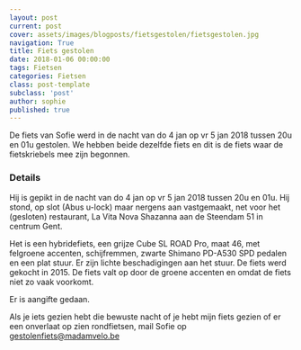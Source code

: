 ```yaml
---
layout: post
current: post
cover: assets/images/blogposts/fietsgestolen/fietsgestolen.jpg
navigation: True
title: Fiets gestolen
date: 2018-01-06 00:00:00
tags: Fietsen
categories: Fietsen
class: post-template
subclass: 'post'
author: sophie
published: true
---
```


De fiets van Sofie werd in de nacht van do 4 jan op vr 5 jan 2018 tussen 20u en 01u gestolen. We hebben beide dezelfde fiets en dit is de fiets waar de fietskriebels mee zijn begonnen.

### Details

Hij is gepikt in de nacht van do 4 jan op vr 5 jan 2018 tussen 20u en 01u. Hij stond, op slot (Abus u-lock) maar nergens aan vastgemaakt, net voor het (gesloten) restaurant, La Vita Nova Shazanna aan de Steendam 51 in centrum Gent.

Het is een hybridefiets, een grijze Cube SL ROAD Pro, maat 46, met felgroene accenten, schijfremmen, zwarte Shimano PD-A530 SPD pedalen en een plat stuur. Er zijn lichte beschadigingen aan het stuur. De fiets werd gekocht in 2015. De fiets valt op door de groene accenten en omdat de fiets niet zo vaak voorkomt.

Er is aangifte gedaan.

Als je iets gezien hebt die bewuste nacht of je hebt mijn fiets gezien of er een onverlaat op zien rondfietsen, mail Sofie op gestolenfiets@madamvelo.be
